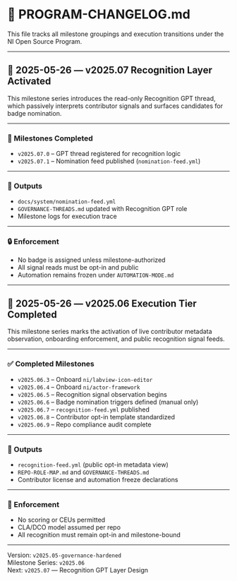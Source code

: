 # 📘 PROGRAM-CHANGELOG.md

This file tracks all milestone groupings and execution transitions under the NI Open Source Program.

---

## 📅 2025-05-26 — v2025.07 Recognition Layer Activated

This milestone series introduces the read-only Recognition GPT thread, which passively interprets contributor signals and surfaces candidates for badge nomination.

---

### 🧠 Milestones Completed

- `v2025.07.0` – GPT thread registered for recognition logic
- `v2025.07.1` – Nomination feed published (`nomination-feed.yml`)

---

### 📂 Outputs

- `docs/system/nomination-feed.yml`
- `GOVERNANCE-THREADS.md` updated with Recognition GPT role
- Milestone logs for execution trace

---

### 🔒 Enforcement

- No badge is assigned unless milestone-authorized
- All signal reads must be opt-in and public
- Automation remains frozen under `AUTOMATION-MODE.md`

---


## 📅 2025-05-26 — v2025.06 Execution Tier Completed

This milestone series marks the activation of live contributor metadata observation, onboarding enforcement, and public recognition signal feeds.

---

### ✅ Completed Milestones

- `v2025.06.3` – Onboard `ni/labview-icon-editor`
- `v2025.06.4` – Onboard `ni/actor-framework`
- `v2025.06.5` – Recognition signal observation begins
- `v2025.06.6` – Badge nomination triggers defined (manual only)
- `v2025.06.7` – `recognition-feed.yml` published
- `v2025.06.8` – Contributor opt-in template standardized
- `v2025.06.9` – Repo compliance audit complete

---

### 📂 Outputs

- `recognition-feed.yml` (public opt-in metadata view)
- `REPO-ROLE-MAP.md` and `GOVERNANCE-THREADS.md`
- Contributor license and automation freeze declarations

---

### 🚦 Enforcement

- No scoring or CEUs permitted
- CLA/DCO model assumed per repo
- All recognition must remain opt-in and milestone-bound

---

Version: `v2025.05-governance-hardened`  
Milestone Series: `v2025.06`  
Next: `v2025.07` — Recognition GPT Layer Design
